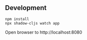 ## Development

```
npm install
npx shadow-cljs watch app
```

Open browser to http://localhost:8080